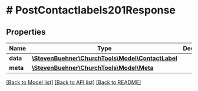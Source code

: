 # # PostContactlabels201Response

## Properties

Name | Type | Description | Notes
------------ | ------------- | ------------- | -------------
**data** | [**\StevenBuehner\ChurchTools\Model\ContactLabel**](ContactLabel.md) |  | [optional]
**meta** | [**\StevenBuehner\ChurchTools\Model\Meta**](Meta.md) |  | [optional]

[[Back to Model list]](../../README.md#models) [[Back to API list]](../../README.md#endpoints) [[Back to README]](../../README.md)
